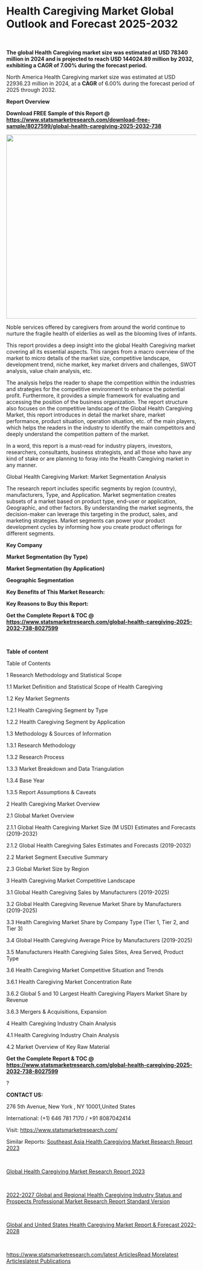 <h1>Health Caregiving Market Global Outlook and Forecast 2025-2032</h1><br/><p><strong>The global Health Caregiving market size was estimated at USD 78340 million in 2024 and is projected to reach USD 144024.89 million by 2032, exhibiting a <strong>CAGR</strong> of 7.00% during the forecast period.</strong></p>
 
 
 
 <p>North America Health Caregiving market size was estimated at USD 22936.23 million in 2024, at a <strong>CAGR</strong> of 6.00% during the forecast period of 2025 through 2032.</p>
 
 
 
 <p><strong>Report Overview</strong></p>
 
 
 
 <p><strong>Download FREE Sample of this Report @ <a href="https://www.statsmarketresearch.com/download-free-sample/8027599/global-health-caregiving-2025-2032-738">https://www.statsmarketresearch.com/download-free-sample/8027599/global-health-caregiving-2025-2032-738</a></strong></p>
 
 
 
 <p><img alt="" src="https://www.grandresearchstore.com/assets/report-images/HealthCaregivingMarket.png" style="width: 731px; height: 487px;" /></p>
 
 
 
 <p>Noble services offered by caregivers from around the world continue to nurture the fragile health of elderlies as well as the blooming lives of infants.</p>
 
 
 
 <p>This report provides a deep insight into the global Health Caregiving market covering all its essential aspects. This ranges from a macro overview of the market to micro details of the market size, competitive landscape, development trend, niche market, key market drivers and challenges, SWOT analysis, value chain analysis, etc.</p>
 
 
 
 <p>The analysis helps the reader to shape the competition within the industries and strategies for the competitive environment to enhance the potential profit. Furthermore, it provides a simple framework for evaluating and accessing the position of the business organization. The report structure also focuses on the competitive landscape of the Global Health Caregiving Market, this report introduces in detail the market share, market performance, product situation, operation situation, etc. of the main players, which helps the readers in the industry to identify the main competitors and deeply understand the competition pattern of the market.</p>
 
 
 
 <p>In a word, this report is a must-read for industry players, investors, researchers, consultants, business strategists, and all those who have any kind of stake or are planning to foray into the Health Caregiving market in any manner.</p>
 
 
 
 <p>Global Health Caregiving Market: Market Segmentation Analysis</p>
 
 
 
 <p>The research report includes specific segments by region (country), manufacturers, Type, and Application. Market segmentation creates subsets of a market based on product type, end-user or application, Geographic, and other factors. By understanding the market segments, the decision-maker can leverage this targeting in the product, sales, and marketing strategies. Market segments can power your product development cycles by informing how you create product offerings for different segments.</p>
 
 
 
 <p><strong>Key Company</strong></p>
 
 
 
 <p><strong>Market Segmentation (by Type)</strong></p>
 
 
 
 <p><strong>Market Segmentation (<strong>by Application</strong>)</strong></p>
 
 
 
 <p><strong>Geographic Segmentation</strong></p>
 
 
 
 <p><strong>Key Benefits of This Market Research:</strong></p>
 
 
 
 <p><strong>Key <strong>Reasons to Buy</strong> this Report:</strong></p>
 
 
 
 <div><b>Get the Complete Report & TOC @ <a href="https://www.statsmarketresearch.com/global-health-caregiving-2025-2032-738-8027599">https://www.statsmarketresearch.com/global-health-caregiving-2025-2032-738-8027599</a></b></div>
 
 
 
 <p><br />
 
 <b>Table of content</b></p>
 
 
 
 <p>Table of Contents<br />
 
 1 Research Methodology and Statistical Scope<br />
 
 1.1 Market Definition and Statistical Scope of Health Caregiving<br />
 
 1.2 Key Market Segments<br />
 
 1.2.1 Health Caregiving Segment by Type<br />
 
 1.2.2 Health Caregiving Segment by Application<br />
 
 1.3 Methodology & Sources of Information<br />
 
 1.3.1 Research Methodology<br />
 
 1.3.2 Research Process<br />
 
 1.3.3 Market Breakdown and Data Triangulation<br />
 
 1.3.4 Base Year<br />
 
 1.3.5 Report Assumptions & Caveats<br />
 
 2 Health Caregiving Market Overview<br />
 
 2.1 Global Market Overview<br />
 
 2.1.1 Global Health Caregiving Market Size (M USD) Estimates and Forecasts (2019-2032)<br />
 
 2.1.2 Global Health Caregiving Sales Estimates and Forecasts (2019-2032)<br />
 
 2.2 Market Segment Executive Summary<br />
 
 2.3 Global Market Size by Region<br />
 
 3 Health Caregiving Market Competitive Landscape<br />
 
 3.1 Global Health Caregiving Sales by Manufacturers (2019-2025)<br />
 
 3.2 Global Health Caregiving Revenue Market Share by Manufacturers (2019-2025)<br />
 
 3.3 Health Caregiving Market Share by Company Type (Tier 1, Tier 2, and Tier 3)<br />
 
 3.4 Global Health Caregiving Average Price by Manufacturers (2019-2025)<br />
 
 3.5 Manufacturers Health Caregiving Sales Sites, Area Served, Product Type<br />
 
 3.6 Health Caregiving Market Competitive Situation and Trends<br />
 
 3.6.1 Health Caregiving Market Concentration Rate<br />
 
 3.6.2 Global 5 and 10 Largest Health Caregiving Players Market Share by Revenue<br />
 
 3.6.3 Mergers & Acquisitions, Expansion<br />
 
 4 Health Caregiving Industry Chain Analysis<br />
 
 4.1 Health Caregiving Industry Chain Analysis<br />
 
 4.2 Market Overview of Key Raw Material</p>
 
 
 
 <div><b>Get the Complete Report & TOC @ <a href="https://www.statsmarketresearch.com/global-health-caregiving-2025-2032-738-8027599">https://www.statsmarketresearch.com/global-health-caregiving-2025-2032-738-8027599</a></b></div>
 
 
 
 <p>? </p>
 
 
 
 <p><b>CONTACT US:</b><br />
 
 276 5th Avenue, New York , NY 10001,United States<br />
 
 International: (+1) 646 781 7170 / +91 8087042414<br />
 
 Visit: <a href="https://www.statsmarketresearch.com/">https://www.statsmarketresearch.com/</a><br />
 
 Similar Reports: <a href="https://www.statsmarketresearch.com/global-health-caregiving-2025-2032-738-8027599">Southeast Asia Health Caregiving Market Research Report 2023</a><br />
 
 <br />
 
 <a href="https://www.statsmarketresearch.com/global-health-caregiving-2025-2032-738-8027599">Global Health Caregiving Market Research Report 2023</a><br />
 
 <br />
 
 <a href="https://www.statsmarketresearch.com/global-health-caregiving-2025-2032-738-8027599">2022-2027 Global and Regional Health Caregiving Industry Status and Prospects Professional Market Research Report Standard Version</a><br />
 
 <br />
 
 <a href="https://www.statsmarketresearch.com/global-health-caregiving-2025-2032-738-8027599">Global and United States Health Caregiving Market Report & Forecast 2022-2028</a><br />
 
 <br />
 
 <a href="https://gyeongbokgung.com">https://www.statsmarketresearch.com/</a><a href="https://hallyeomaritime.com">latest Articles</a><a href="https://jingwansa.com">Read More</a><a href="https://nguoiviet.jp/">latest Articles</a><a href="https://www.intelmarketresearch.com/">latest Publications</a></p>